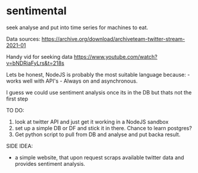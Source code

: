 # sentimental
seek analyse and put into time series for machines to eat. 

Data sources:
https://archive.org/download/archiveteam-twitter-stream-2021-01

Handy vid for seeking data
https://www.youtube.com/watch?v=bNDRiaFyLrs&t=218s

Lets be honest, NodeJS is probably the most suitable language because:
    - works well with API's
    - Always on and asynchronous. 

I guess we could use sentiment analysis once its in the DB but thats not the first step

TO DO:

1) look at twitter API and just get it working in a NodeJS sandbox
2) set up a simple DB or DF and stick it in there. Chance to learn postgres?
3) Get python script to pull from DB and analyse and put backa result. 


SIDE IDEA:
- a simple website, that upon request scraps available twitter data and provides sentiment analysis. 

